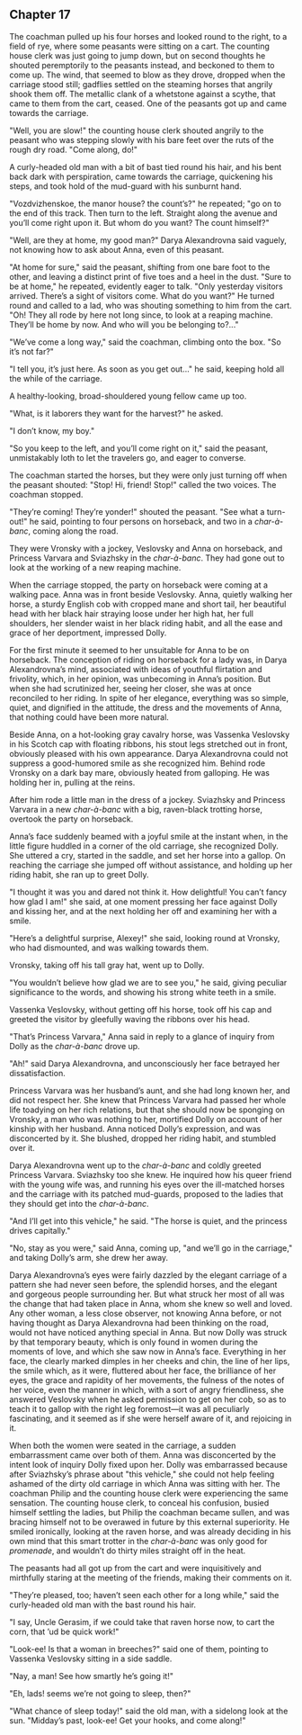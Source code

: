 ## Chapter 17


The coachman pulled up his four horses and looked round to the right, to
a field of rye, where some peasants were sitting on a cart. The counting
house clerk was just going to jump down, but on second thoughts he
shouted peremptorily to the peasants instead, and beckoned to them to
come up. The wind, that seemed to blow as they drove, dropped when the
carriage stood still; gadflies settled on the steaming horses that
angrily shook them off. The metallic clank of a whetstone against a
scythe, that came to them from the cart, ceased. One of the peasants got
up and came towards the carriage.

"Well, you are slow!" the counting house clerk shouted angrily to the
peasant who was stepping slowly with his bare feet over the ruts of the
rough dry road. "Come along, do!"

A curly-headed old man with a bit of bast tied round his hair, and his
bent back dark with perspiration, came towards the carriage, quickening
his steps, and took hold of the mud-guard with his sunburnt hand.

"Vozdvizhenskoe, the manor house? the count’s?" he repeated; "go on to
the end of this track. Then turn to the left. Straight along the avenue
and you’ll come right upon it. But whom do you want? The count himself?"

"Well, are they at home, my good man?" Darya Alexandrovna said vaguely,
not knowing how to ask about Anna, even of this peasant.

"At home for sure," said the peasant, shifting from one bare foot to the
other, and leaving a distinct print of five toes and a heel in the dust.
"Sure to be at home," he repeated, evidently eager to talk. "Only
yesterday visitors arrived. There’s a sight of visitors come. What do
you want?" He turned round and called to a lad, who was shouting
something to him from the cart. "Oh! They all rode by here not long
since, to look at a reaping machine. They’ll be home by now. And who
will you be belonging to?..."

"We’ve come a long way," said the coachman, climbing onto the box. "So
it’s not far?"

"I tell you, it’s just here. As soon as you get out..." he said, keeping
hold all the while of the carriage.

A healthy-looking, broad-shouldered young fellow came up too.

"What, is it laborers they want for the harvest?" he asked.

"I don’t know, my boy."

"So you keep to the left, and you’ll come right on it," said the
peasant, unmistakably loth to let the travelers go, and eager to
converse.

The coachman started the horses, but they were only just turning off
when the peasant shouted: "Stop! Hi, friend! Stop!" called the two
voices. The coachman stopped.

"They’re coming! They’re yonder!" shouted the peasant. "See what a
turn-out!" he said, pointing to four persons on horseback, and two in a
_char-à-banc_, coming along the road.

They were Vronsky with a jockey, Veslovsky and Anna on horseback, and
Princess Varvara and Sviazhsky in the _char-à-banc_. They had gone out
to look at the working of a new reaping machine.

When the carriage stopped, the party on horseback were coming at a
walking pace. Anna was in front beside Veslovsky. Anna, quietly walking
her horse, a sturdy English cob with cropped mane and short tail, her
beautiful head with her black hair straying loose under her high hat,
her full shoulders, her slender waist in her black riding habit, and all
the ease and grace of her deportment, impressed Dolly.

For the first minute it seemed to her unsuitable for Anna to be on
horseback. The conception of riding on horseback for a lady was, in
Darya Alexandrovna’s mind, associated with ideas of youthful flirtation
and frivolity, which, in her opinion, was unbecoming in Anna’s position.
But when she had scrutinized her, seeing her closer, she was at once
reconciled to her riding. In spite of her elegance, everything was so
simple, quiet, and dignified in the attitude, the dress and the
movements of Anna, that nothing could have been more natural.

Beside Anna, on a hot-looking gray cavalry horse, was Vassenka Veslovsky
in his Scotch cap with floating ribbons, his stout legs stretched out in
front, obviously pleased with his own appearance. Darya Alexandrovna
could not suppress a good-humored smile as she recognized him. Behind
rode Vronsky on a dark bay mare, obviously heated from galloping. He was
holding her in, pulling at the reins.

After him rode a little man in the dress of a jockey. Sviazhsky and
Princess Varvara in a new _char-à-banc_ with a big, raven-black trotting
horse, overtook the party on horseback.

Anna’s face suddenly beamed with a joyful smile at the instant when, in
the little figure huddled in a corner of the old carriage, she
recognized Dolly. She uttered a cry, started in the saddle, and set her
horse into a gallop. On reaching the carriage she jumped off without
assistance, and holding up her riding habit, she ran up to greet Dolly.

"I thought it was you and dared not think it. How delightful! You can’t
fancy how glad I am!" she said, at one moment pressing her face against
Dolly and kissing her, and at the next holding her off and examining her
with a smile.

"Here’s a delightful surprise, Alexey!" she said, looking round at
Vronsky, who had dismounted, and was walking towards them.

Vronsky, taking off his tall gray hat, went up to Dolly.

"You wouldn’t believe how glad we are to see you," he said, giving
peculiar significance to the words, and showing his strong white teeth
in a smile.

Vassenka Veslovsky, without getting off his horse, took off his cap and
greeted the visitor by gleefully waving the ribbons over his head.

"That’s Princess Varvara," Anna said in reply to a glance of inquiry
from Dolly as the _char-à-banc_ drove up.

"Ah!" said Darya Alexandrovna, and unconsciously her face betrayed her
dissatisfaction.

Princess Varvara was her husband’s aunt, and she had long known her, and
did not respect her. She knew that Princess Varvara had passed her whole
life toadying on her rich relations, but that she should now be sponging
on Vronsky, a man who was nothing to her, mortified Dolly on account of
her kinship with her husband. Anna noticed Dolly’s expression, and was
disconcerted by it. She blushed, dropped her riding habit, and stumbled
over it.

Darya Alexandrovna went up to the _char-à-banc_ and coldly greeted
Princess Varvara. Sviazhsky too she knew. He inquired how his queer
friend with the young wife was, and running his eyes over the
ill-matched horses and the carriage with its patched mud-guards,
proposed to the ladies that they should get into the _char-à-banc_.

"And I’ll get into this vehicle," he said. "The horse is quiet, and the
princess drives capitally."

"No, stay as you were," said Anna, coming up, "and we’ll go in the
carriage," and taking Dolly’s arm, she drew her away.

Darya Alexandrovna’s eyes were fairly dazzled by the elegant carriage of
a pattern she had never seen before, the splendid horses, and the
elegant and gorgeous people surrounding her. But what struck her most of
all was the change that had taken place in Anna, whom she knew so well
and loved. Any other woman, a less close observer, not knowing Anna
before, or not having thought as Darya Alexandrovna had been thinking on
the road, would not have noticed anything special in Anna. But now Dolly
was struck by that temporary beauty, which is only found in women during
the moments of love, and which she saw now in Anna’s face. Everything in
her face, the clearly marked dimples in her cheeks and chin, the line of
her lips, the smile which, as it were, fluttered about her face, the
brilliance of her eyes, the grace and rapidity of her movements, the
fulness of the notes of her voice, even the manner in which, with a sort
of angry friendliness, she answered Veslovsky when he asked permission
to get on her cob, so as to teach it to gallop with the right leg
foremost—it was all peculiarly fascinating, and it seemed as if she were
herself aware of it, and rejoicing in it.

When both the women were seated in the carriage, a sudden embarrassment
came over both of them. Anna was disconcerted by the intent look of
inquiry Dolly fixed upon her. Dolly was embarrassed because after
Sviazhsky’s phrase about "this vehicle," she could not help feeling
ashamed of the dirty old carriage in which Anna was sitting with her.
The coachman Philip and the counting house clerk were experiencing the
same sensation. The counting house clerk, to conceal his confusion,
busied himself settling the ladies, but Philip the coachman became
sullen, and was bracing himself not to be overawed in future by this
external superiority. He smiled ironically, looking at the raven horse,
and was already deciding in his own mind that this smart trotter in the
_char-à-banc_ was only good for _promenade_, and wouldn’t do thirty
miles straight off in the heat.

The peasants had all got up from the cart and were inquisitively and
mirthfully staring at the meeting of the friends, making their comments
on it.

"They’re pleased, too; haven’t seen each other for a long while," said
the curly-headed old man with the bast round his hair.

"I say, Uncle Gerasim, if we could take that raven horse now, to cart
the corn, that ’ud be quick work!"

"Look-ee! Is that a woman in breeches?" said one of them, pointing to
Vassenka Veslovsky sitting in a side saddle.

"Nay, a man! See how smartly he’s going it!"

"Eh, lads! seems we’re not going to sleep, then?"

"What chance of sleep today!" said the old man, with a sidelong look at
the sun. "Midday’s past, look-ee! Get your hooks, and come along!"



